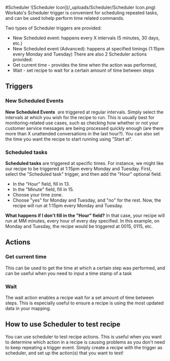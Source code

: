 #Scheduler ![Scheduler Icon](/_uploads/Scheduler/Scheduler Icon.png)
Workato's Scheduler trigger is convenient for scheduling repeated tasks, and can be used tohelp perform time related commands.

Two types of Scheduler triggers are provided:
* New Scheduled event: happens every X intervals (5 minutes, 30 days, etc.)
* New Scheduled event (Advanced): happens at specified timings (1:15pm every Monday and Tuesday)
There are also 2 Scheduler actions provided:
* Get current time - provides the time when the action was performed,
* Wait - set recipe to wait for a  certain amount of time between steps

## Triggers

### New Scheduled Events

**New Scheduled Events**  are triggered at regular intervals. Simply select the intervals at which you wish for the recipe to run. This is usually best for monitoring-related use cases, such as checking how whether or not your customer service messages are being processed quickly enough (are there more than X unattended conversations in the last hour?). You can also set the time you want the recipe to start running using "Start at".

### Scheduled tasks 
**Scheduled tasks** are triggered at specific times. For instance, we might like our recipe to be triggered at 1:15pm every Monday and Tuesday. First, select the "Scheduled task" trigger, and then add the "Hour" optional field.

* In the "Hour" field, fill in 13.
* In the "Minute" field, fill in 15.
* Choose your time zone.
* Choose "yes" for Monday and Tuesday, and "no" for the rest.
Now, the recipe will run at 1:15pm every Monday and Tuesday.

**What happens if I don't fill in the "Hour" field?**
In that case, your recipe will run at MM minutes, every hour of every day specified. In this example, on Monday and Tuesday, the recipe would be triggered at 0015, 0115, etc.

## Actions

### Get current time
This can be used to get the time at which a certain step was performed, and can be useful when you need to input a time stamp of a task 

### Wait
The wait action enables a recipe wait for a set amount of time between steps. This is especially useful to ensure a recipe is using the most updated data in your mapping. 

## How to use Scheduler to test recipe

You can use scheduler to test recipe actions. This is useful when you want to determine which action in a recipe is causing problems as you don't need to keep repeating a trigger event. Simply create a recipe with the trigger as scheduler, and set up the action(s) that you want to test!

